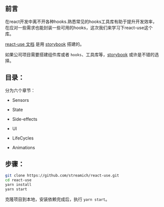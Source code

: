 ## 前言

在react开发中离不开各种hooks.熟悉常见的hooks工具库有助于提升开发效率，在应对一些需求也能封装一些可用的hooks，这次我们来学习下react-use这个库。

[react-use 文档](https://link.juejin.cn/?target=https%3A%2F%2Fstreamich.github.io%2Freact-use%2F "https://streamich.github.io/react-use/") 是用 [storybook](https://storybook.js.org/ "https://storybook.js.org/") 搭建的。

如果公司项目需要搭建组件库或者 `hooks`、工具库等，[storybook](https://link.juejin.cn/?target=https%3A%2F%2Fstorybook.js.org%2F "https://storybook.js.org/") 或许是不错的选择。

## 目录：

分为六个章节：

* Sensors
* State

* Side-effects
* UI

* LifeCycles
* Animations

## 步骤：

```bash
git clone https://github.com/streamich/react-use.git
cd react-use
yarn install
yarn start
```

克隆项目到本地，安装依赖完成后，执行 `yarn start`。

